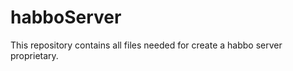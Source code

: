 habboServer
========

This repository contains all files needed for create a habbo server proprietary.
